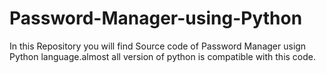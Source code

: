 # Password-Manager-using-Python
In this Repository you will find Source code of Password Manager usign Python language.almost all version of python is compatible with this code.
